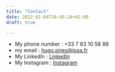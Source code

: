 ```yaml
---
title: "Contact"
date: 2022-01-04T16:45:24+01:00
draft: true

---
```


- My phone number : +33 7 83 10 58 88
- my email : hugo.pires@ipsa.fr
- My LinkedIn : [LinkedIn](https://www.linkedin.com/in/hugo-pires-160ab4194?lipi=urn%3Ali%3Apage%3Ad_flagship3_profile_view_base_contact_details%3BZGry0Pj8T4uotMq36ddeRA%3D%3D)
- My Instagram : [Instagram](https://www.instagram.com/hugo_pprs/)
